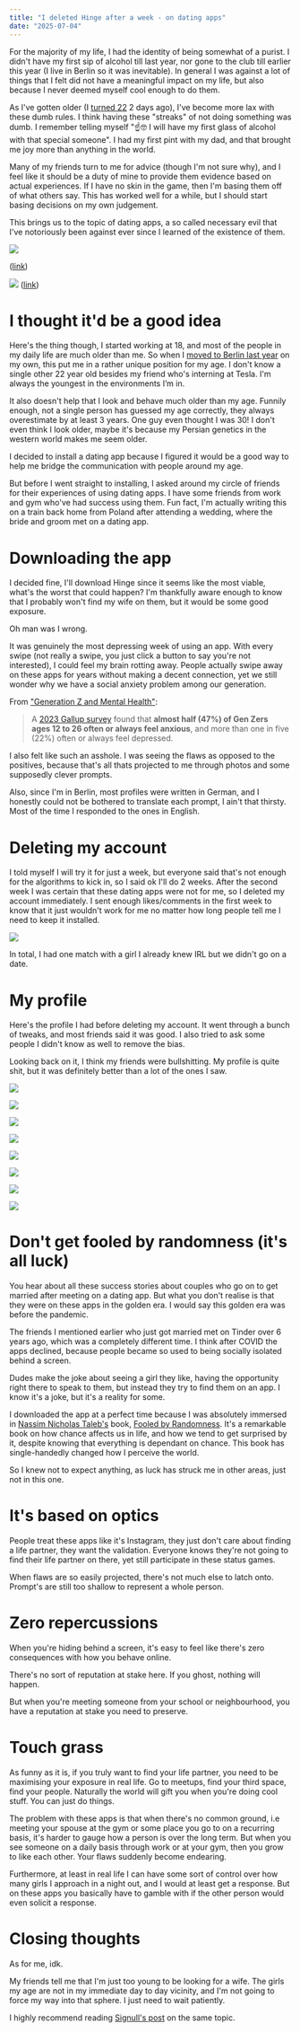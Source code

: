 ```yaml
---
title: "I deleted Hinge after a week - on dating apps"
date: "2025-07-04"
---
```

For the majority of my life, I had the identity of being somewhat of a purist. I didn't have my first sip of alcohol till last year, nor gone to the club till earlier this year (I live in Berlin so it was inevitable). In general I was against a lot of things that I felt did not have a meaningful impact on my life, but also because I never deemed myself cool enough to do them.

As I've gotten older (I [turned 22](https://parsam.io/22) 2 days ago), I've become more lax with these dumb rules. I think having these "streaks" of not doing something was dumb. I remember telling myself "☝️🤓 I will have my first glass of alcohol with that special someone". I had my first pint with my dad, and that brought me joy more than anything in the world.

Many of my friends turn to me for advice (though I'm not sure why), and I feel like it should be a duty of mine to provide them evidence based on actual experiences. If I have no skin in the game, then I'm basing them off of what others say. This has worked well for a while, but I should start basing decisions on my own judgement.

This brings us to the topic of dating apps, a so called necessary evil that I've notoriously been against ever since I learned of the existence of them.

![](/levelsio-dating.webp)

([link](https://x.com/levelsio/status/1880943325261295712))

![](/wsj-dating.webp)
([link](https://x.com/davidu/status/1937149103986651552))

# I thought it'd be a good idea

Here's the thing though, I started working at 18, and most of the people in my daily life are much older than me. So when I [moved to Berlin last year](https://parsam.io/tesla) on my own, this put me in a rather unique position for my age. I don't know a single other 22 year old besides my friend who's interning at Tesla. I'm always the youngest in the environments I’m in. 

It also doesn't help that I look and behave much older than my age. Funnily enough, not a single person has guessed my age correctly, they always overestimate by at least 3 years. One guy even thought I was 30! I don't even think I look older, maybe it's because my Persian genetics in the western world makes me seem older.

I decided to install a dating app because I figured it would be a good way to help me bridge the communication with people around my age.

But before I went straight to installing, I asked around my circle of friends for their experiences of using dating apps. I have some friends from work and gym who've had success using them. Fun fact, I'm actually writing this on a train back home from Poland after attending a wedding, where the bride and groom met on a dating app.

# Downloading the app

I decided fine, I'll download Hinge since it seems like the most viable, what's the worst that could happen? I'm thankfully aware enough to know that I probably won't find my wife on them, but it would be some good exposure.

Oh man was I wrong.

It was genuinely the most depressing week of using an app. With every swipe (not really a swipe, you just click a button to say you're not interested), I could feel my brain rotting away. People actually swipe away on these apps for years without making a decent connection, yet we still wonder why we have a social anxiety problem among our generation.

From ["Generation Z and Mental Health"](https://www.aecf.org/blog/generation-z-and-mental-health):

> A [2023 Gallup sur­vey](https://www.gallup.com/analytics/506663/american-youth-research.aspx "2023 Gallup Survey") found that **almost half (47%) of Gen Zers ages 12 to 26 often or always feel anx­ious**, and more than one in five (22%) often or always feel depressed.

I also felt like such an asshole. I was seeing the flaws as opposed to the positives, because that's all thats projected to me through photos and some supposedly clever prompts.

Also, since I'm in Berlin, most profiles were written in German, and I honestly could not be bothered to translate each prompt, I ain't that thirsty. Most of the time I responded to the ones in English.

# Deleting my account

I told myself I will try it for just a week, but everyone said that's not enough for the algorithms to kick in, so I said ok I'll do 2 weeks. After the second week I was certain that these dating apps were not for me, so I deleted my account immediately. I sent enough likes/comments in the first week to know that it just wouldn't work for me no matter how long people tell me I need to keep it installed.

![](/deleted-hinge-account.jpeg)

In total, I had one match with a girl I already knew IRL but we didn't go on a date.

# My profile

Here's the profile I had before deleting my account. It went through a bunch of tweaks, and most friends said it was good. I also tried to ask some people I didn't know as well to remove the bias.

Looking back on it, I think my friends were bullshitting. My profile is quite shit, but it was definitely better than a lot of the ones I saw.

![](/hinge1.jpeg)

![](/hinge2.jpeg)

![](/hinge3.jpeg)

![](/hinge4.jpeg)

![](/hinge5.jpeg)

![](/hinge6.jpeg)

![](/hinge7.jpeg)

![](/hinge8.jpeg)


# Don't get fooled by randomness (it's all luck)
You hear about all these success stories about couples who go on to get married after meeting on a dating app. But what you don't realise is that they were on these apps in the golden era. I would say this golden era was before the pandemic.

The friends I mentioned earlier who just got married met on Tinder over 6 years ago, which was a completely different time. I think after COVID the apps declined, because people became so used to being socially isolated behind a screen.

Dudes make the joke about seeing a girl they like, having the opportunity right there to speak to them, but instead they try to find them on an app. I know it's a joke, but it's a reality for some.

I downloaded the app at a perfect time because I was absolutely immersed in [Nassim Nicholas Taleb's](https://en.wikipedia.org/wiki/Nassim_Nicholas_Taleb) book, [Fooled by Randomness](https://en.wikipedia.org/wiki/Fooled_by_Randomness). It's a remarkable book on how chance affects us in life, and how we tend to get surprised by it, despite knowing that everything is dependant on chance. This book has single-handedly changed how I perceive the world.

So I knew not to expect anything, as luck has struck me in other areas, just not in this one.

# It's based on optics
People treat these apps like it's Instagram, they just don't care about finding a life partner, they want the validation. Everyone knows they're not going to find their life partner on there, yet still participate in these status games.

When flaws are so easily projected, there's not much else to latch onto. Prompt's are still too shallow to represent a whole person. 

# Zero repercussions
When you're hiding behind a screen, it's easy to feel like there's zero consequences with how you behave online.

There's no sort of reputation at stake here. If you ghost, nothing will happen.

But when you're meeting someone from your school or neighbourhood, you have a reputation at stake you need to preserve.

# Touch grass
As funny as it is, if you truly want to find your life partner, you need to be maximising your exposure in real life. Go to meetups, find your third space, find your people. Naturally the world will gift you when you're doing cool stuff. You can just do things.

The problem with these apps is that when there's no common ground, i.e meeting your spouse at the gym or some place you go to on a recurring basis, it's harder to gauge how a person is over the long term. But when you see someone on a daily basis through work or at your gym, then you grow to like each other. Your flaws suddenly become endearing.

Furthermore, at least in real life I can have some sort of control over how many girls I approach in a night out, and I would at least get a response. But on these apps you basically have to gamble with if the other person would even solicit a response.

# Closing thoughts

As for me, idk. 

My friends tell me that I'm just too young to be looking for a wife. The girls my age are not in my immediate day to day vicinity, and I'm not going to force my way into that sphere. I just need to wait patiently.

I highly recommend reading [Signull's post](https://signull.substack.com/p/dating-apps-are-marketplaces-not) on the same topic.
